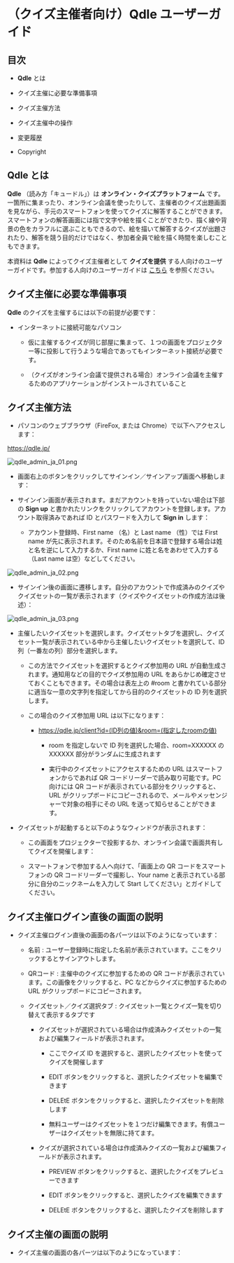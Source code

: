 # （クイズ主催者向け）Qdle ユーザーガイド

## 目次

- **Qdle** とは

- クイズ主催に必要な準備事項

- クイズ主催方法

- クイズ主催中の操作

- 変更履歴

- Copyright


## Qdle とは

**Qdle** （読み方「キュードル」）は **オンライン・クイズプラットフォーム** です。一箇所に集まったり、オンライン会議を使ったりして、主催者のクイズ出題画面を見ながら、手元のスマートフォンを使ってクイズに解答することができます。スマートフォンの解答画面には指で文字や絵を描くことができたり、描く線や背景の色をカラフルに選ぶこともできるので、絵を描いて解答するクイズが出題されたり、解答を競う目的だけではなく、参加者全員で絵を描く時間を楽しむこともできます。

本資料は **Qdle** によってクイズ主催者として **クイズを提供** する人向けのユーザーガイドです。参加する人向けのユーザーガイドは [こちら](./USER_GUIDE_JA.md) を参照ください。


## クイズ主催に必要な準備事項

**Qdle** のクイズを主催するには以下の前提が必要です：

- インターネットに接続可能なパソコン

  - 仮に主催するクイズが同じ部屋に集まって、１つの画面をプロジェクター等に投影して行うような場合であってもインターネット接続が必要です。

  - （クイズがオンライン会議で提供される場合）オンライン会議を主催するためのアプリケーションがインストールされていること


## クイズ主催方法

- パソコンのウェブブラウザ（FireFox, または Chrome）で以下へアクセスします：

https://qdle.jp/

![qdle_admin_ja_01.png](./doc/qdle_admin_ja_01.png)

- 画面右上のボタンをクリックしてサインイン／サインアップ画面へ移動します：

- サインイン画面が表示されます。まだアカウントを持っていない場合は下部の **Sign up** と書かれたリンクをクリックしてアカウントを登録します。アカウント取得済みであれば ID とパスワードを入力して **Sign in** します：

  - アカウント登録時、First name （名）と Last name （性）では First name が先に表示されます。そのため名前を日本語で登録する場合は姓と名を逆にして入力するか、First name に姓と名をあわせて入力する（Last name は空）などしてください。

![qdle_admin_ja_02.png](./doc/qdle_admin_ja_02.png)

- サインイン後の画面に遷移します。自分のアカウントで作成済みのクイズやクイズセットの一覧が表示されます（クイズやクイズセットの作成方法は後述）：

![qdle_admin_ja_03.png](./doc/qdle_admin_ja_03.png)

- 主催したいクイズセットを選択します。クイズセットタブを選択し、クイズセット一覧が表示されている中から主催したいクイズセットを選択して、ID 列（一番左の列）部分を選択します。

  - この方法でクイズセットを選択するとクイズ参加用の URL が自動生成されます。通知用などの目的でクイズ参加用の URL をあらかじめ確定させておくこともできます。その場合は表左上の #room と書かれている部分に適当な一意の文字列を指定してから目的のクイズセットの ID 列を選択します。

  - この場合のクイズ参加用 URL は以下になります：

    - https://qdle.jp/client?id=(ID列の値)&room=(指定したroomの値)

      - room を指定しないで ID 列を選択した場合、room=XXXXXX の XXXXXX 部分がランダムに生成されます

      - 実行中のクイズセットにアクセスするための URL はスマートフォンからであれば QR コードリーダーで読み取り可能です。PC 向けには QR コードが表示されている部分をクリックすると、URL がクリップボードにコピーされるので、メールやメッセンジャーで対象の相手にその URL を送って知らせることができます。

- クイズセットが起動すると以下のようなウィンドウが表示されます：



  - この画面をプロジェクターで投影するか、オンライン会議で画面共有してクイズを開催します：

  - スマートフォンで参加する人へ向けて、「画面上の QR コードをスマートフォンの QR コードリーダーで撮影し、Your name と表示されている部分に自分のニックネームを入力して Start してください」とガイドしてください。


## クイズ主催ログイン直後の画面の説明

- クイズ主催ログイン直後の画面の各パーツは以下のようになっています：


  - 名前 : ユーザー登録時に指定した名前が表示されています。ここをクリックするとサインアウトします。

  - QRコード : 主催中のクイズに参加するための QR コードが表示されています。この画像をクリックすると、PC などからクイズに参加するための URL がクリップボードにコピーされます。

  - クイズセット／クイズ選択タブ : クイズセット一覧とクイズ一覧を切り替えて表示するタブです

    - クイズセットが選択されている場合は作成済みクイズセットの一覧および編集フィールドが表示されます。

      - ここでクイズ ID を選択すると、選択したクイズセットを使ってクイズを開催します

      - EDIT ボタンをクリックすると、選択したクイズセットを編集できます

      - DELEtE ボタンをクリックすると、選択したクイズセットを削除します

      - 無料ユーザーはクイズセットを１つだけ編集できます。有償ユーザーはクイズセットを無限に持てます。

    - クイズが選択されている場合は作成済みクイズの一覧および編集フィールドが表示されます。

      - PREVIEW ボタンをクリックすると、選択したクイズをプレビューできます

      - EDIT ボタンをクリックすると、選択したクイズを編集できます

      - DELEtE ボタンをクリックすると、選択したクイズを削除します



## クイズ主催の画面の説明

- クイズ主催の画面の各パーツは以下のようになっています：

